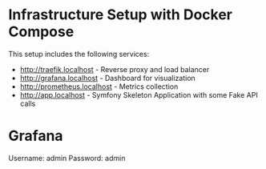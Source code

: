 # Infrastructure Setup with Docker Compose

This setup includes the following services:
- http://traefik.localhost - Reverse proxy and load balancer
- http://grafana.localhost - Dashboard for visualization
- http://prometheus.localhost - Metrics collection
- http://app.localhost - Symfony Skeleton Application with some Fake API calls

# Grafana

Username: admin
Password: admin

